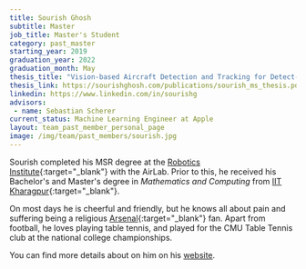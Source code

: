 ```yaml
---
title: Sourish Ghosh
subtitle: Master 
job_title: Master's Student
category: past_master
starting_year: 2019
graduation_year: 2022
graduation_month: May
thesis_title: "Vision-based Aircraft Detection and Tracking for Detect-and-Avoid"
thesis_link: https://sourishghosh.com/publications/sourish_ms_thesis.pdf
linkedin: https://www.linkedin.com/in/sourishg
advisors:
 - name: Sebastian Scherer
current_status: Machine Learning Engineer at Apple
layout: team_past_member_personal_page
image: /img/team/past_members/sourish.jpg
---
```


Sourish completed his MSR degree at the [Robotics Institute](https://www.ri.cmu.edu/){:target="_blank"} with the AirLab. Prior to this, he received his Bachelor's and Master's degree in *Mathematics and Computing* from [IIT Kharagpur](http://www.iitkgp.ac.in){:target="_blank"}.

On most days he is cheerful and friendly, but he knows all about pain and suffering being a religious [Arsenal](https://www.youtube.com/watch?v=1pZIcO06x6w){:target="_blank"} fan. Apart from football, he loves playing table tennis, and played for the CMU Table Tennis club at the national college championships.

You can find more details about on him on his [website](https://sourishghosh.com).
